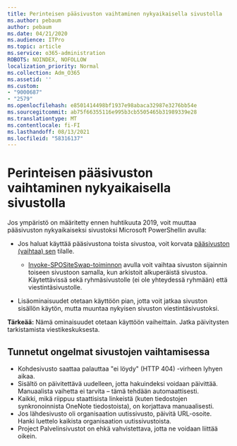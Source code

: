 ```yaml
---
title: Perinteisen pääsivuston vaihtaminen nykyaikaisella sivustolla
ms.author: pebaum
author: pebaum
ms.date: 04/21/2020
ms.audience: ITPro
ms.topic: article
ms.service: o365-administration
ROBOTS: NOINDEX, NOFOLLOW
localization_priority: Normal
ms.collection: Adm_O365
ms.assetid: ''
ms.custom:
- "9000687"
- "2579"
ms.openlocfilehash: e8501414498bf1937e98abaca32987e3276bb54e
ms.sourcegitcommit: ab75f66355116e995b3cb5505465b31989339e28
ms.translationtype: MT
ms.contentlocale: fi-FI
ms.lasthandoff: 08/13/2021
ms.locfileid: "58316137"
---
```

# <a name="swap-your-classic-root-site-with-a-modern-site"></a>Perinteisen pääsivuston vaihtaminen nykyaikaisella sivustolla

Jos ympäristö on määritetty ennen huhtikuuta 2019, voit muuttaa pääsivuston nykyaikaiseksi sivustoksi Microsoft PowerShellin avulla:

- Jos haluat käyttää pääsivustona toista sivustoa, voit korvata [pääsivuston (vaihtaa) sen](https://docs.microsoft.com/sharepoint/modern-root-site) tilalle. 
    - [Invoke-SPOSiteSwap-toiminnon](https://docs.microsoft.com/powershell/module/sharepoint-online/invoke-spositeswap?view=sharepoint-ps) avulla voit vaihtaa sivuston sijainnin toiseen sivustoon samalla, kun arkistoit alkuperäistä sivustoa. Käytettävissä sekä ryhmäsivustolle (ei ole yhteydessä ryhmään) että viestintäsivustolle. 

- Lisäominaisuudet otetaan käyttöön pian, jotta voit jatkaa sivuston sisällön käytön, mutta muuntaa nykyisen sivuston viestintäsivustoksi. 

**Tärkeää:** Nämä ominaisuudet otetaan käyttöön vaiheittain. Jatka päivitysten tarkistamista viestikeskuksesta. 

## <a name="known-issues-with-swapping-sites"></a>Tunnetut ongelmat sivustojen vaihtamisessa

- Kohdesivusto saattaa palauttaa "ei löydy" (HTTP 404) -virheen lyhyen aikaa.
- Sisältö on päivitettävä uudelleen, jotta hakuindeksi voidaan päivittää. Manuaalista vaihetta ei tarvita – tämä tehdään automaattisesti.
- Kaikki, mikä riippuu staattisista linkeistä (kuten tiedostojen synkronoinnista OneNote tiedostoista), on korjattava manuaalisesti.
- Jos lähdesivusto oli organisaation uutissivusto, päivitä URL-osoite. Hanki luettelo kaikista organisaation uutissivustoista.
- Project Palvelinsivustot on ehkä vahvistettava, jotta ne voidaan liittää oikein.
